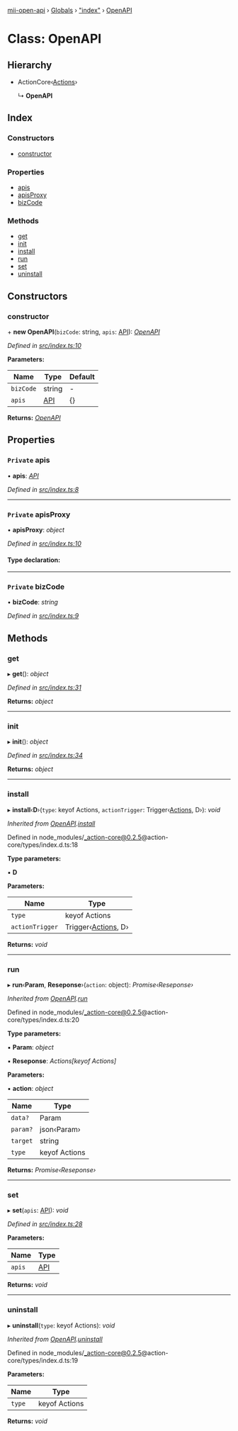[mii-open-api](../README.md) › [Globals](../globals.md) › ["index"](../modules/_index_.md) › [OpenAPI](_index_.openapi.md)

# Class: OpenAPI

## Hierarchy

* ActionCore‹[Actions](../modules/_index_.md#actions)›

  ↳ **OpenAPI**

## Index

### Constructors

* [constructor](_index_.openapi.md#constructor)

### Properties

* [apis](_index_.openapi.md#private-apis)
* [apisProxy](_index_.openapi.md#private-apisproxy)
* [bizCode](_index_.openapi.md#private-bizcode)

### Methods

* [get](_index_.openapi.md#get)
* [init](_index_.openapi.md#init)
* [install](_index_.openapi.md#install)
* [run](_index_.openapi.md#run)
* [set](_index_.openapi.md#set)
* [uninstall](_index_.openapi.md#uninstall)

## Constructors

###  constructor

\+ **new OpenAPI**(`bizCode`: string, `apis`: [API](../modules/_index_.md#api)): *[OpenAPI](_index_.openapi.md)*

*Defined in [src/index.ts:10](https://github.com/jincdream/mii-open-api/blob/08f4c5f/src/index.ts#L10)*

**Parameters:**

Name | Type | Default |
------ | ------ | ------ |
`bizCode` | string | - |
`apis` | [API](../modules/_index_.md#api) | {} |

**Returns:** *[OpenAPI](_index_.openapi.md)*

## Properties

### `Private` apis

• **apis**: *[API](../modules/_index_.md#api)*

*Defined in [src/index.ts:8](https://github.com/jincdream/mii-open-api/blob/08f4c5f/src/index.ts#L8)*

___

### `Private` apisProxy

• **apisProxy**: *object*

*Defined in [src/index.ts:10](https://github.com/jincdream/mii-open-api/blob/08f4c5f/src/index.ts#L10)*

#### Type declaration:

___

### `Private` bizCode

• **bizCode**: *string*

*Defined in [src/index.ts:9](https://github.com/jincdream/mii-open-api/blob/08f4c5f/src/index.ts#L9)*

## Methods

###  get

▸ **get**(): *object*

*Defined in [src/index.ts:31](https://github.com/jincdream/mii-open-api/blob/08f4c5f/src/index.ts#L31)*

**Returns:** *object*

___

###  init

▸ **init**(): *object*

*Defined in [src/index.ts:34](https://github.com/jincdream/mii-open-api/blob/08f4c5f/src/index.ts#L34)*

**Returns:** *object*

___

###  install

▸ **install**‹**D**›(`type`: keyof Actions, `actionTrigger`: Trigger‹[Actions](../modules/_index_.md#actions), D›): *void*

*Inherited from [OpenAPI](_index_.openapi.md).[install](_index_.openapi.md#install)*

Defined in node_modules/_action-core@0.2.5@action-core/types/index.d.ts:18

**Type parameters:**

▪ **D**

**Parameters:**

Name | Type |
------ | ------ |
`type` | keyof Actions |
`actionTrigger` | Trigger‹[Actions](../modules/_index_.md#actions), D› |

**Returns:** *void*

___

###  run

▸ **run**‹**Param**, **Reseponse**›(`action`: object): *Promise‹Reseponse›*

*Inherited from [OpenAPI](_index_.openapi.md).[run](_index_.openapi.md#run)*

Defined in node_modules/_action-core@0.2.5@action-core/types/index.d.ts:20

**Type parameters:**

▪ **Param**: *object*

▪ **Reseponse**: *Actions[keyof Actions]*

**Parameters:**

▪ **action**: *object*

Name | Type |
------ | ------ |
`data?` | Param |
`param?` | json‹Param› |
`target` | string |
`type` | keyof Actions |

**Returns:** *Promise‹Reseponse›*

___

###  set

▸ **set**(`apis`: [API](../modules/_index_.md#api)): *void*

*Defined in [src/index.ts:28](https://github.com/jincdream/mii-open-api/blob/08f4c5f/src/index.ts#L28)*

**Parameters:**

Name | Type |
------ | ------ |
`apis` | [API](../modules/_index_.md#api) |

**Returns:** *void*

___

###  uninstall

▸ **uninstall**(`type`: keyof Actions): *void*

*Inherited from [OpenAPI](_index_.openapi.md).[uninstall](_index_.openapi.md#uninstall)*

Defined in node_modules/_action-core@0.2.5@action-core/types/index.d.ts:19

**Parameters:**

Name | Type |
------ | ------ |
`type` | keyof Actions |

**Returns:** *void*
